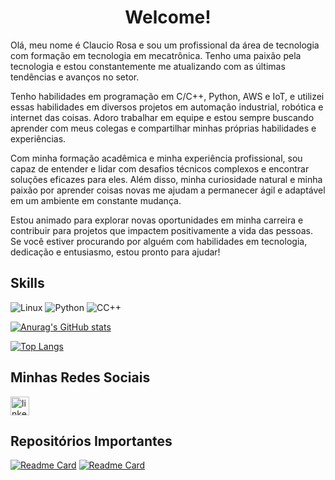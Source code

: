 <h1 align="center">Welcome!</h1>

Olá, meu nome é Claucio Rosa e sou um profissional da área de tecnologia com formação em tecnologia em mecatrônica. Tenho uma paixão pela tecnologia e estou constantemente me atualizando com as últimas tendências e avanços no setor.

Tenho habilidades em programação em C/C++, Python, AWS e IoT, e utilizei essas habilidades em diversos projetos em automação industrial, robótica e internet das coisas. Adoro trabalhar em equipe e estou sempre buscando aprender com meus colegas e compartilhar minhas próprias habilidades e experiências.

Com minha formação acadêmica e minha experiência profissional, sou capaz de entender e lidar com desafios técnicos complexos e encontrar soluções eficazes para eles. Além disso, minha curiosidade natural e minha paixão por aprender coisas novas me ajudam a permanecer ágil e adaptável em um ambiente em constante mudança.

Estou animado para explorar novas oportunidades em minha carreira e contribuir para projetos que impactem positivamente a vida das pessoas. Se você estiver procurando por alguém com habilidades em tecnologia, dedicação e entusiasmo, estou pronto para ajudar!

## Skills
![Linux](https://img.shields.io/badge/Linux-FCC624?style=for-the-badge&logo=linux&logoColor=black) ![Python](https://img.shields.io/badge/Python-14354C?style=for-the-badge&logo=python&logoColor=white)  ![CC++](https://img.shields.io/badge/C%2B%2B-00599C?style=for-the-badge&logo=c%2B%2B&logoColor=white)

[![Anurag's GitHub stats](https://github-readme-stats.vercel.app/api?username=ClaucioRosa&&show_icons=true&theme=radical)](https://github.com/anuraghazra/github-readme-stats)

[![Top Langs](https://github-readme-stats.vercel.app/api/top-langs/?username=ClaucioRosa&hide_progress=true&theme=radical)](https://github.com/anuraghazra/github-readme-stats)

## Minhas Redes Sociais
[<img src='https://img.shields.io/badge/LinkedIn-0077B5?style=for-the-badge&logo=linkedin&logoColor=white' alt='linkedin' height='30'>](https://www.linkedin.com/in/claucio-gonçalves-rosa-266094131)


## Repositórios Importantes
[![Readme Card](https://github-readme-stats.vercel.app/api/pin/?username=ClaucioRosa&repo=Jogos_em_Python&theme=radical)](https://github.com/ClaucioRosa/Jogos_em_Python)
[![Readme Card](https://github-readme-stats.vercel.app/api/pin/?username=ClaucioRosa&repo=Criptografia-Simples&theme=radical)](https://github.com/ClaucioRosa/Criptografia-Simples)
